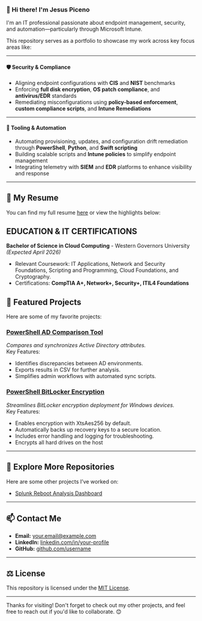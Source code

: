 ### 👋 Hi there! I'm Jesus Piceno

I'm an IT professional passionate about endpoint management, security, and automation—particularly through Microsoft Intune.

This repository serves as a portfolio to showcase my work across key focus areas like:

---

#### 🛡️ Security & Compliance
- Aligning endpoint configurations with **CIS** and **NIST** benchmarks  
- Enforcing **full disk encryption**, **OS patch compliance**, and **antivirus/EDR** standards  
- Remediating misconfigurations using **policy-based enforcement**, **custom compliance scripts**, and **Intune Remediations**

---

#### 🔧 Tooling & Automation
- Automating provisioning, updates, and configuration drift remediation through **PowerShell**, **Python**, and **Swift scripting**  
- Building scalable scripts and **Intune policies** to simplify endpoint management  
- Integrating telemetry with **SIEM** and **EDR** platforms to enhance visibility and response  
---

## 📜 My Resume

You can find my full resume [here](https://github.com/jpiceno/resume/blob/main/README.md) or view the highlights below:
## EDUCATION & IT CERTIFICATIONS
**Bachelor of Science in Cloud Computing** - Western Governors University *(Expected April 2026)*
- Relevant Coursework: IT Applications, Network and Security Foundations, Scripting and Programming, Cloud Foundations, and Cryptography.  
- Certifications: **CompTIA A+, Network+, Security+, ITIL4 Foundations**

## 🚀 Featured Projects

Here are some of my favorite projects:

### [PowerShell AD Comparison Tool](https://github.com/jpiceno/compareADUserAccounts)
*Compares and synchronizes Active Directory attributes.*  
Key Features:
- Identifies discrepancies between AD environments.
- Exports results in CSV for further analysis.
- Simplifies admin workflows with automated sync scripts.

### [PowerShell BitLocker Encryption](https://github.com/jpiceno/powershellBitLockerEncryption)
*Streamlines BitLocker encryption deployment for Windows devices.*  
Key Features:
- Enables encryption with XtsAes256 by default.
- Automatically backs up recovery keys to a secure location.
- Includes error handling and logging for troubleshooting.
- Encrypts all hard drives on the host
---

## 🔗 Explore More Repositories

Here are some other projects I’ve worked on:

- [Splunk Reboot Analysis Dashboard](https://github.com/username/splunk-reboot-analysis)

---

## 📫 Contact Me

- **Email:** [your.email@example.com](mailto:your.email@example.com)  
- **LinkedIn:** [linkedin.com/in/your-profile](https://linkedin.com/in/your-profile)  
- **GitHub:** [github.com/username](https://github.com/username)

---

## ⚖️ License

This repository is licensed under the [MIT License](LICENSE).

---

Thanks for visiting! Don't forget to check out my other projects, and feel free to reach out if you'd like to collaborate. 😊
